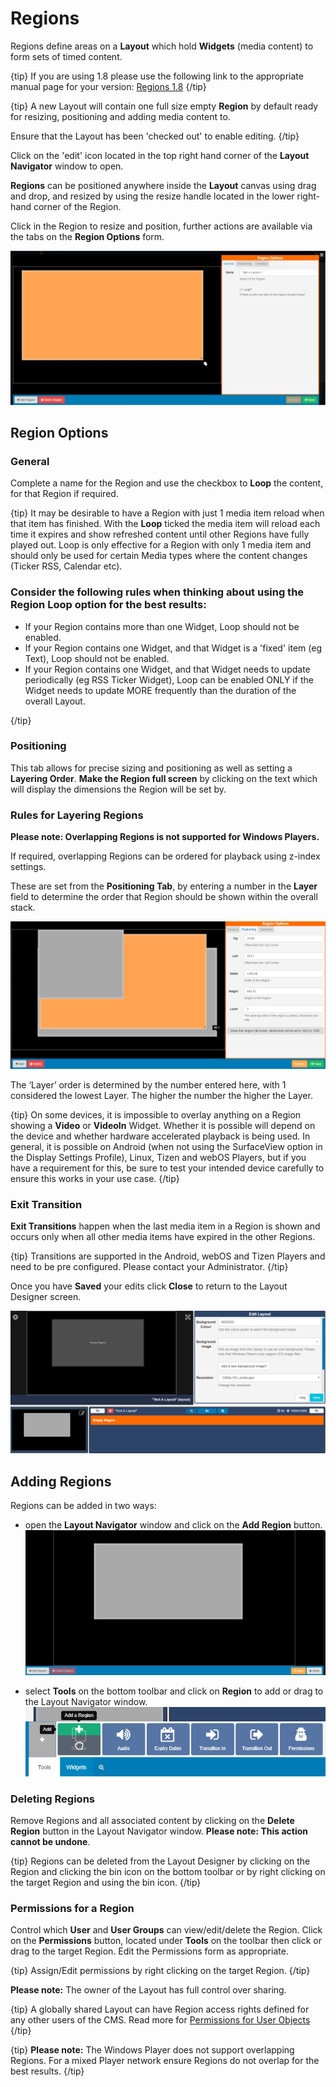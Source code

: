 <!--toc=layouts-->

# Regions 

Regions define areas on a **Layout** which hold **Widgets** (media content) to form sets of timed content.

{tip}
If you are using 1.8 please use the following link to the appropriate manual page for your version: [Regions 1.8](layouts_regions_1.8.html)
{/tip}

{tip}
A new Layout will contain one full size empty **Region** by default ready for resizing, positioning and adding media content to. 

Ensure that the Layout has been 'checked out' to enable editing.
{/tip}

Click on the 'edit' icon located in the top right hand corner of the **Layout Navigator** window to open.

**Regions** can be positioned anywhere inside the **Layout** canvas using drag and drop, and resized by using the resize handle located in the lower right-hand corner of the Region. 

Click in the Region to resize and position, further actions are available via the tabs on the **Region Options** form.

![Region Resize](img/v2_layouts_regions_resize.png)



## Region Options

### General

Complete a name for the Region and use the checkbox to **Loop** the content, for that Region if required.

{tip}
It may be desirable to have a Region with just 1 media item reload when that item has finished. With the **Loop** ticked the media item will reload each time it expires and show refreshed content until other Regions have fully played out. Loop is only effective for a Region with only 1 media item and should only be used for certain Media types where the content changes (Ticker RSS, Calendar etc).

### Consider the following rules when thinking about using the Region Loop option for the best results:

- If your Region contains more than one Widget, Loop should not be enabled.
- If your Region contains one Widget, and that Widget is a 'fixed' item (eg Text), Loop should not be enabled.
- If your Region contains one Widget, and that Widget needs to update periodically (eg RSS Ticker Widget), Loop can be enabled ONLY if the Widget needs to update MORE frequently than the duration of the overall Layout.

{/tip}

### Positioning

This tab allows for precise sizing and positioning as well as setting a **Layering Order**.  **Make the Region full screen** by clicking on the text which will display the dimensions the Region will be set by.

### Rules for Layering Regions

**Please note: Overlapping Regions is not supported for Windows Players.**

If required, overlapping Regions can be ordered for playback using z-index settings.

These are set from the **Positioning Tab**, by entering a number in the **Layer** field to determine the order that Region should be shown within the overall stack.

![Region Options Layering](img/v2_layouts_regions_layer.png)

The ‘Layer’ order is determined by the number entered here, with 1 considered the lowest Layer. The higher the number the higher the Layer.

{tip}
On some devices, it is impossible to overlay anything on a Region showing a **Video** or **VideoIn** Widget. Whether it is possible will depend on the device and whether hardware accelerated playback is being used. In general, it is possible on Android (when not using the SurfaceView option in the Display Settings Profile), Linux, Tizen and webOS Players, but if you have a requirement for this, be sure to test your intended device carefully to ensure this works in your use case.
{/tip}

### Exit Transition

**Exit Transitions** happen when the last media item in a Region is shown and occurs only when all other media items have expired in the other Regions. 

{tip}
Transitions are supported in the Android, webOS and Tizen Players and need to be pre configured. Please contact your Administrator.
{/tip}

Once you have **Saved** your edits click **Close** to return to the Layout Designer screen.

![Resized Region Layout Navigator](img/v2_layouts_regions_resized_layout_navigator.png)



## Adding Regions

Regions can be added in two ways:

- open the **Layout Navigator** window and click on the **Add Region** button.![Add Region Button](img/v2_layouts_regions_add_button.png)

- select **Tools** on the bottom toolbar and click on **Region** to add or drag to the Layout Navigator window.![Add Region](img/v2_layouts_regions_add.png)


### Deleting Regions

Remove Regions and all associated content by clicking on the **Delete Region** button in the Layout Navigator window. **Please note: This action cannot be undone**.

{tip}
Regions can be deleted from the Layout Designer by clicking on the Region and clicking the bin icon on the bottom toolbar or by right clicking on the target Region and using the bin icon.
{/tip}

### Permissions for a Region

Control which **User** and **User Groups** can view/edit/delete the Region.  Click on the **Permissions** button, located under **Tools** on the toolbar then click or drag to the target Region. Edit the Permissions form as appropriate.

{tip}
Assign/Edit permissions by right clicking on the target Region.
{/tip}

**Please note:** The owner of the Layout has full control over sharing. 

{tip}
A globally shared Layout can have Region access rights defined for any other users of the CMS. Read more for [Permissions for User Objects](users_permissions.html#user_objects) 
{/tip}

{tip}
**Please note:** The Windows Player does not support overlapping Regions. For a mixed Player network ensure Regions do not overlap for the best results.
{/tip}



